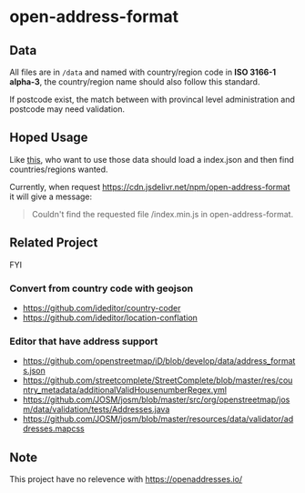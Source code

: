 # open-address-format

## Data

All files are in `/data` and named with country/region code in **ISO 3166-1 alpha-3**, the country/region name should also follow this standard.

If postcode exist, the match between with provincal level administration and postcode may need validation.

## Hoped Usage

Like [this](https://github.com/openstreetmap/iD/blob/344a9031701f81e18b731974478d04e9f01c9ae9/modules/services/nsi.js#L43-L64), who want to use those data should load a index.json and then find countries/regions wanted.

Currently, when request https://cdn.jsdelivr.net/npm/open-address-format it will give a message:

> Couldn't find the requested file /index.min.js in open-address-format.

## Related Project

FYI

### Convert from country code with geojson

+ https://github.com/ideditor/country-coder
+ https://github.com/ideditor/location-conflation

### Editor that have address support

+ https://github.com/openstreetmap/iD/blob/develop/data/address_formats.json
+ https://github.com/streetcomplete/StreetComplete/blob/master/res/country_metadata/additionalValidHousenumberRegex.yml
+ https://github.com/JOSM/josm/blob/master/src/org/openstreetmap/josm/data/validation/tests/Addresses.java
+ https://github.com/JOSM/josm/blob/master/resources/data/validator/addresses.mapcss


## Note

This project have no relevence with https://openaddresses.io/